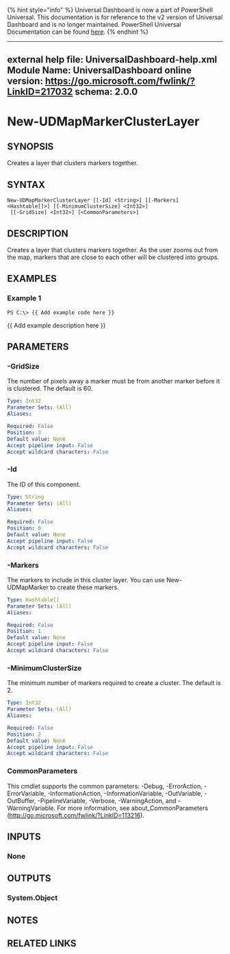 ﻿{% hint style="info" %}
Universal Dashboard is now a part of PowerShell Universal. This documentation is for reference to the v2 version of Universal Dashboard and is no longer maintained. PowerShell Universal Documentation can be found [here](https://docs.ironmansoftware.com).
{% endhint %}


---
external help file: UniversalDashboard-help.xml
Module Name: UniversalDashboard
online version: https://go.microsoft.com/fwlink/?LinkID=217032
schema: 2.0.0
---

# New-UDMapMarkerClusterLayer

## SYNOPSIS
Creates a layer that clusters markers together.

## SYNTAX

```
New-UDMapMarkerClusterLayer [[-Id] <String>] [[-Markers] <Hashtable[]>] [[-MinimumClusterSize] <Int32>]
 [[-GridSize] <Int32>] [<CommonParameters>]
```

## DESCRIPTION
Creates a layer that clusters markers together. As the user zooms out from the map, markers that are close to each other will be clustered into groups. 

## EXAMPLES

### Example 1
```
PS C:\> {{ Add example code here }}
```

{{ Add example description here }}

## PARAMETERS

### -GridSize
The number of pixels away a marker must be from another marker before it is clustered. The default is 60.

```yaml
Type: Int32
Parameter Sets: (All)
Aliases: 

Required: False
Position: 3
Default value: None
Accept pipeline input: False
Accept wildcard characters: False
```

### -Id
The ID of this component.

```yaml
Type: String
Parameter Sets: (All)
Aliases: 

Required: False
Position: 0
Default value: None
Accept pipeline input: False
Accept wildcard characters: False
```

### -Markers
The markers to include in this cluster layer. You can use New-UDMapMarker to create these markers. 

```yaml
Type: Hashtable[]
Parameter Sets: (All)
Aliases: 

Required: False
Position: 1
Default value: None
Accept pipeline input: False
Accept wildcard characters: False
```

### -MinimumClusterSize
The minimum number of markers required to create a cluster. The default is 2.

```yaml
Type: Int32
Parameter Sets: (All)
Aliases: 

Required: False
Position: 2
Default value: None
Accept pipeline input: False
Accept wildcard characters: False
```

### CommonParameters
This cmdlet supports the common parameters: -Debug, -ErrorAction, -ErrorVariable, -InformationAction, -InformationVariable, -OutVariable, -OutBuffer, -PipelineVariable, -Verbose, -WarningAction, and -WarningVariable. For more information, see about_CommonParameters (http://go.microsoft.com/fwlink/?LinkID=113216).

## INPUTS

### None

## OUTPUTS

### System.Object

## NOTES

## RELATED LINKS



